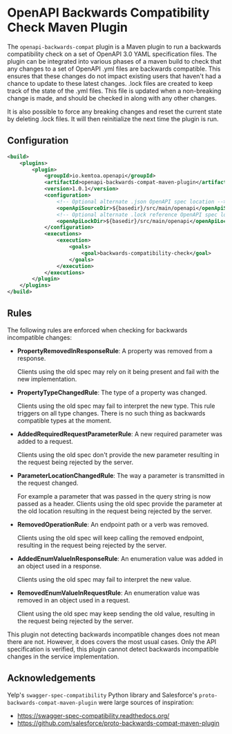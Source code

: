 # OpenAPI Backwards Compatibility Check Maven Plugin

The <code>openapi-backwards-compat</code> plugin is a Maven plugin to
run a backwards compatibility check on a set of OpenAPI 3.0 YAML specification
files. The plugin can be integrated into various phases of a maven build to check
that any changes to a set of OpenAPI .yml files are backwards compatible.
This ensures that these changes do not impact existing users that haven't had a
chance to update to these latest changes. .lock files are created to keep
track of the state of the .yml files. This file is updated when a non-breaking change
is made, and should be checked in along with any other changes.

It is also possible to force any breaking changes and reset the current state
by deleting .lock files. It will then reinitialize the next time the
plugin is run.

## Configuration

```xml
<build>
    <plugins>
        <plugin>
            <groupId>io.kemtoa.openapi</groupId>
            <artifactId>openapi-backwards-compat-maven-plugin</artifactId>
            <version>1.0.1</version>
            <configuration>
                <!-- Optional alternate .json OpenAPI spec location -->
                <openApiSourceDir>${basedir}/src/main/openapi</openApiSourceDir>
                <!-- Optional alternate .lock reference OpenAPI spec location -->
                <openApiLockDir>${basedir}/src/main/openapi</openApiLockDir>
            </configuration>
            <executions>
                <execution>
                    <goals>
                        <goal>backwards-compatibility-check</goal>
                    </goals>
                </execution>
            </executions>
        </plugin>
    </plugins>
</build>
```

## Rules
The following rules are enforced when checking for backwards incompatible changes:
* **PropertyRemovedInResponseRule**: A property was removed from a response.

    Clients using the old spec may rely on it being present and fail with
    the new implementation.

* **PropertyTypeChangedRule**: The type of a property was changed.

    Clients using the old spec may fail to interpret the new type. This rule triggers
    on all type changes. There is no such thing as backwards compatible types at the
    moment.

* **AddedRequiredRequestParameterRule**: A new required parameter was added to a request.

    Clients using the old spec don't provide the new parameter resulting in the request
    being rejected by the server.

* **ParameterLocationChangedRule**: The way a parameter is transmitted in the request changed.

    For example a parameter that was passed in the query string is now passed as a header.
    Clients using the old spec provide the parameter at the old location resulting in the
    request being rejected by the server.

* **RemovedOperationRule**: An endpoint path or a verb was removed.

    Clients using the old spec will keep calling the removed endpoint, resulting in the
    request being rejected by the server.

* **AddedEnumValueInResponseRule**: An enumeration value was added in an object used in a response.

    Clients using the old spec may fail to interpret the new value.

* **RemovedEnumValueInRequestRule**: An enumeration value was removed in an object used in a request.

    Client using the old spec may keep sending the old value, resulting in the request
    being rejected by the server.

This plugin not detecting backwards incompatible changes does not mean there are not.
However, it does covers the most usual cases. Only the API specification is verified,
this plugin cannot detect backwards incompatible changes in the service implementation.

## Acknowledgements
Yelp's `swagger-spec-compatibility` Python library and Salesforce's
`proto-backwards-compat-maven-plugin` were large sources of inspiration:
* https://swagger-spec-compatibility.readthedocs.org/
* https://github.com/salesforce/proto-backwards-compat-maven-plugin

